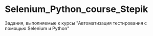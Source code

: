 # Selenium_Python_course_Stepik
Задания, выполняемые к курсы "Автоматизация тестирования с помощью Selenium и Python"
